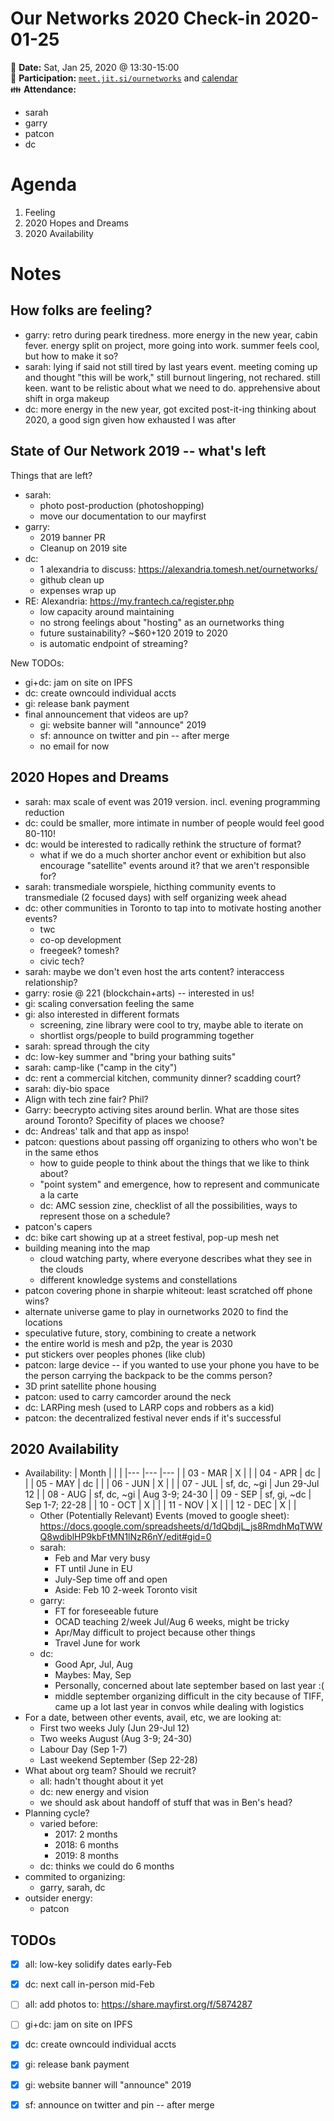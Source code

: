 # Our Networks 2020 Check-in 2020-01-25

:date: **Date:** Sat, Jan 25, 2020 @ 13:30-15:00  
:raising_hand: **Participation:** [`meet.jit.si/ournetworks`](https://meet.jit.si/ournetworks) and [calendar](https://calendar.google.com/calendar/embed?src=aers7atolh0uurlfmkoki9kikg%40group.calendar.google.com&ctz=America%2FToronto)  
:family: **Attendance:**  
- sarah
- garry
- patcon
- dc

# Agenda

1. Feeling
1. 2020 Hopes and Dreams
1. 2020 Availability

# Notes

## How folks are feeling?

- garry: retro during peark tiredness. more energy in the new year, cabin fever. energy split on project, more going into work. summer feels cool, but how to make it so?
- sarah: lying if said not still tired by last years event. meeting coming up and thought "this will be work," still burnout lingering, not rechared. still keen. want to be relistic about what we need to do. apprehensive about shift in orga makeup
- dc: more energy in the new year, got excited post-it-ing thinking about 2020, a good sign given how exhausted I was after

## State of Our Network 2019 -- what's left

Things that are left?
- sarah:
    - photo post-production (photoshopping)
    - move our documentation to our mayfirst 
- garry:
    - 2019 banner PR 
    - Cleanup on 2019 site
- dc:
    - 1 alexandria to discuss: https://alexandria.tomesh.net/ournetworks/
    - github clean up
    - expenses wrap up
- RE: Alexandria: https://my.frantech.ca/register.php
    - low capacity around maintaining 
    - no strong feelings about "hosting" as an ournetworks thing
    - future sustainability? ~$60+120 2019 to 2020 
    - is automatic endpoint of streaming?

New TODOs:  
- gi+dc: jam on site on IPFS
- dc: create owncould individual accts
- gi: release bank payment 
- final announcement that videos are up?
    - gi: website banner will "announce" 2019
    - sf: announce on twitter and pin -- after merge
    - no email for now

## 2020 Hopes and Dreams

- sarah: max scale of event was 2019 version. incl. evening programming reduction
- dc: could be smaller, more intimate in number of people would feel good 80-110!
- dc: would be interested to radically rethink the structure of format?
    - what if we do a much shorter anchor event or exhibition but also encourage "satellite" events around it? that we aren't responsible for?
- sarah: transmediale worspiele, hicthing community events to transmediale (2 focused days) with self organizing week ahead
- dc: other communities in Toronto to tap into to motivate hosting another events?
    - twc
    - co-op development
    - freegeek? tomesh?
    - civic tech? 
- sarah: maybe we don't even host the arts content? interaccess relationship?
- garry: rosie @ 221 (blockchain+arts) -- interested in us!
- gi: scaling conversation feeling the same
- gi: also interested in different formats 
    - screening, zine library were cool to try, maybe able to iterate on 
    - shortlist orgs/people to build programming together
- sarah: spread through the city 
- dc: low-key summer and "bring your bathing suits"
- sarah: camp-like ("camp in the city")
- dc: rent a commercial kitchen, community dinner? scadding court?
- sarah: diy-bio space
- Align with tech zine fair? Phil?
- Garry: beecrypto activing sites around berlin. What are those sites around Toronto? Specifity of places we choose?
- dc: Andreas' talk and that app as inspo!
- patcon: questions about passing off organizing to others who won't be in the same ethos
    - how to guide people to think about the things that we like to think about?
    - "point system" and emergence, how to represent and communicate a la carte
    - dc: AMC session zine, checklist of all the possibilities, ways to represent those on a schedule?
- patcon's capers 
- dc: bike cart showing up at a street festival, pop-up mesh net
- building meaning into the map
    - cloud watching party, where everyone describes what they see in the clouds
    - different knowledge systems and constellations
- patcon covering phone in sharpie whiteout: least scratched off phone wins?
- alternate universe game to play in ournetworks 2020 to find the locations
- speculative future, story, combining to create a network
- the entire world is mesh and p2p, the year is 2030
- put stickers over peoples phones (like club)
- patcon: large device -- if you wanted to use your phone you have to be the person carrying the backpack to be the comms person?
- 3D print satellite phone housing
- patcon: used to carry camcorder around the neck
- dc: LARPing mesh (used to LARP cops and robbers as a kid)
- patcon: the decentralized festival never ends if it's successful

## 2020 Availability

- Availability: 
    | Month    |   	         |   	            |
    |---	   |---	         |---	            |
    | 03 - MAR | X 	         |   	            |
    | 04 - APR | dc          |   	            |
    | 05 - MAY | dc	         |   	            |
    | 06 - JUN | X 	         |   	            |
    | 07 - JUL | sf, dc, ~gi | Jun 29-Jul 12    |
    | 08 - AUG | sf, dc, ~gi | Aug 3-9; 24-30  	|
    | 09 - SEP | sf, gi, ~dc | Sep 1-7; 22-28 	|
    | 10 - OCT | X 	         |   	            |
    | 11 - NOV | X 	         |   	            |
    | 12 - DEC | X 	         |   	            |
    - Other (Potentially Relevant) Events (moved to google sheet): https://docs.google.com/spreadsheets/d/1dQbdjL_js8RmdhMqTWWQ8wdiblHP9kbFtMN1lNzR6nY/edit#gid=0
    - sarah:
        - Feb and Mar very busy
        - FT until June in EU
        - July-Sep time off and open
        - Aside: Feb 10 2-week Toronto visit 
    - garry: 
        - FT for foreseeable future 
        - OCAD teaching 2/week Jul/Aug 6 weeks, might be tricky
        - Apr/May difficult to project because other things
        - Travel June for work
    - dc: 
        - Good Apr, Jul, Aug
        - Maybes: May, Sep
        - Personally, concerned about late september based on last year :(
        - middle september organizing difficult in the city because of TIFF, came up a lot last year in convos while dealing with logistics
- For a date, between other events, avail, etc, we are looking at:
    - First two weeks July (Jun 29-Jul 12)
    - Two weeks August (Aug 3-9; 24-30)
    - Labour Day (Sep 1-7)
    - Last weekend September (Sep 22-28)
- What about org team? Should we recruit?
    - all: hadn't thought about it yet
    - dc: new energy and vision 
    - we should ask about handoff of stuff that was in Ben's head?
- Planning cycle?
    - varied before:
        - 2017: 2 months
        - 2018: 6 months
        - 2019: 8 months
    - dc: thinks we could do 6 months 
- commited to organizing:
    - garry, sarah, dc
- outsider energy: 
    - patcon

## TODOs

- [x] all: low-key solidify dates early-Feb
- [x] dc: next call in-person mid-Feb
- [ ] all: add photos to: https://share.mayfirst.org/f/5874287
- [ ] gi+dc: jam on site on IPFS
- [x] dc: create owncould individual accts
- [x] gi: release bank payment 
- [x] gi: website banner will "announce" 2019
- [x] sf: announce on twitter and pin -- after merge
    
